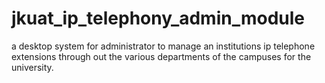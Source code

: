 # jkuat_ip_telephony_admin_module
a desktop system for administrator to manage an institutions ip telephone extensions through out the various departments of the campuses for the university.
